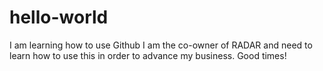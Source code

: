 # hello-world
I am learning how to use Github
I am the co-owner of RADAR and need to learn how to use this in order to advance my business.  Good times!
